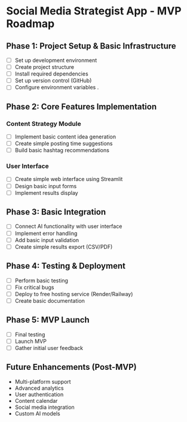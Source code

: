 # Social Media Strategist App - MVP Roadmap

## Phase 1: Project Setup & Basic Infrastructure
- [ ] Set up development environment
- [ ] Create project structure
- [ ] Install required dependencies
- [ ] Set up version control (GitHub)
- [ ] Configure environment variables
.

## Phase 2: Core Features Implementation
### Content Strategy Module
- [ ] Implement basic content idea generation
- [ ] Create simple posting time suggestions
- [ ] Build basic hashtag recommendations

### User Interface
- [ ] Create simple web interface using Streamlit
- [ ] Design basic input forms
- [ ] Implement results display

## Phase 3: Basic Integration
- [ ] Connect AI functionality with user interface
- [ ] Implement error handling
- [ ] Add basic input validation
- [ ] Create simple results export (CSV/PDF)

## Phase 4: Testing & Deployment
- [ ] Perform basic testing
- [ ] Fix critical bugs
- [ ] Deploy to free hosting service (Render/Railway)
- [ ] Create basic documentation

## Phase 5: MVP Launch
- [ ] Final testing
- [ ] Launch MVP
- [ ] Gather initial user feedback

## Future Enhancements (Post-MVP)
- Multi-platform support
- Advanced analytics
- User authentication
- Content calendar
- Social media integration
- Custom AI models 